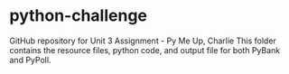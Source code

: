 # python-challenge
GitHub repository for Unit 3 Assignment - Py Me Up, Charlie
This folder contains the resource files, python code, and output file for both PyBank and PyPoll.
